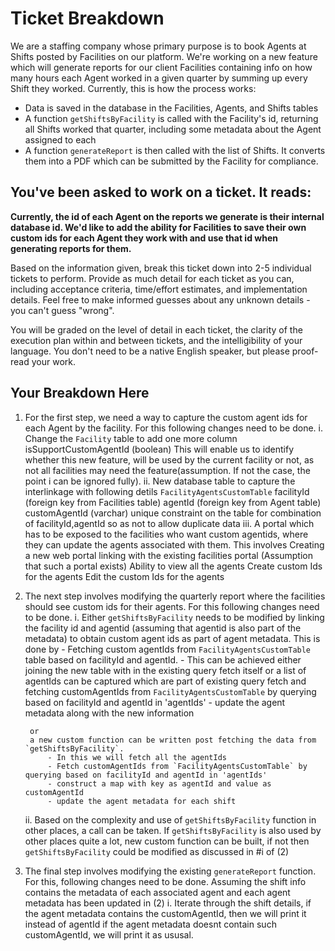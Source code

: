 # Ticket Breakdown
We are a staffing company whose primary purpose is to book Agents at Shifts posted by Facilities on our platform. We're working on a new feature which will generate reports for our client Facilities containing info on how many hours each Agent worked in a given quarter by summing up every Shift they worked. Currently, this is how the process works:

- Data is saved in the database in the Facilities, Agents, and Shifts tables
- A function `getShiftsByFacility` is called with the Facility's id, returning all Shifts worked that quarter, including some metadata about the Agent assigned to each
- A function `generateReport` is then called with the list of Shifts. It converts them into a PDF which can be submitted by the Facility for compliance.

## You've been asked to work on a ticket. It reads:

**Currently, the id of each Agent on the reports we generate is their internal database id. We'd like to add the ability for Facilities to save their own custom ids for each Agent they work with and use that id when generating reports for them.**


Based on the information given, break this ticket down into 2-5 individual tickets to perform. Provide as much detail for each ticket as you can, including acceptance criteria, time/effort estimates, and implementation details. Feel free to make informed guesses about any unknown details - you can't guess "wrong".


You will be graded on the level of detail in each ticket, the clarity of the execution plan within and between tickets, and the intelligibility of your language. You don't need to be a native English speaker, but please proof-read your work.

## Your Breakdown Here
1. For the first step, we need a way to capture the custom agent ids for each Agent by the facility. For this following changes need to be done. 
    i. Change the `Facility` table to add one more column
        isSupportCustomAgentId (boolean)
        This will enable us to identify whether this new feature, will be used by the current facility or not, as not all facilities may need the feature(assumption. If not the case, the point i can be ignored fully).
    ii. New database table to capture the interlinkage with following detils
        `FacilityAgentsCustomTable`
            facilityId (foreign key from Facilities table)
            agentId (foreign key from Agent table)
            customAgentId (varchar)
            unique constraint on the table for combination of facilityId,agentId so as not to allow duplicate data
    iii. A portal which has to be exposed to the facilities who want custom agentids, where they can update the agents associated with them. This involves
        Creating a new web portal linking with the existing facilities portal (Assumption that such a portal exists)
        Ability to view all the agents
        Create custom Ids for the agents
        Edit the custom Ids for the agents
2. The next step involves modifying the quarterly report where the facilities should see custom ids for their agents. For this following changes need to be done.
    i. Either 
        `getShiftsByFacility` needs to be modified by linking the facility id and agentid (assuming that agentid is also part of the metadata) to obtain custom agent ids as part of agent metadata. This is done by
            - Fetching custom agentIds from `FacilityAgentsCustomTable` table based on facilityId and agentId. 
            - This can be achieved either joining the new table with in the existing query fetch itself or a list of agentIds can be captured which are part of existing query fetch and fetching customAgentIds from `FacilityAgentsCustomTable` by querying based on facilityId and agentId in 'agentIds'
            - update the agent metadata along with the new information

        or 
        a new custom function can be written post fetching the data from `getShiftsByFacility`. 
            - In this we will fetch all the agentIds
            - Fetch customAgentIds from `FacilityAgentsCustomTable` by querying based on facilityId and agentId in 'agentIds'
            - construct a map with key as agentId and value as customAgentId
            - update the agent metadata for each shift
    ii. Based on the complexity and use of `getShiftsByFacility` function in other places, a call can be taken. If `getShiftsByFacility` is also used by other places quite a lot, new custom function can be built, if not then `getShiftsByFacility` could be modified as discussed in #i of (2)
3. The final step involves modifying the existing `generateReport` function. For this, following changes need to be done. Assuming the shift info contains the metadata of each associated agent and each agent metadata has been updated in (2)
    i. Iterate through the shift details, 
        if the agent metadata contains the customAgentId, then we will print it instead of agentId
        if the agent metadata doesnt contain such customAgentId, we will print it as ususal.
